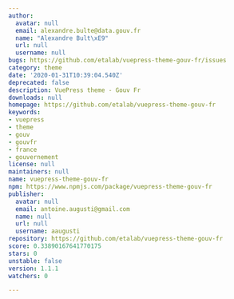 ```yaml
---
author:
  avatar: null
  email: alexandre.bulte@data.gouv.fr
  name: "Alexandre Bult\xE9"
  url: null
  username: null
bugs: https://github.com/etalab/vuepress-theme-gouv-fr/issues
category: theme
date: '2020-01-31T10:39:04.540Z'
deprecated: false
description: VuePress theme - Gouv Fr
downloads: null
homepage: https://github.com/etalab/vuepress-theme-gouv-fr
keywords:
- vuepress
- theme
- gouv
- gouvfr
- france
- gouvernement
license: null
maintainers: null
name: vuepress-theme-gouv-fr
npm: https://www.npmjs.com/package/vuepress-theme-gouv-fr
publisher:
  avatar: null
  email: antoine.augusti@gmail.com
  name: null
  url: null
  username: aaugusti
repository: https://github.com/etalab/vuepress-theme-gouv-fr
score: 0.33890167641770175
stars: 0
unstable: false
version: 1.1.1
watchers: 0

---
```


